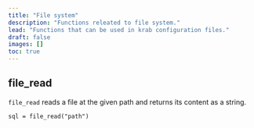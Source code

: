 ```yaml
---
title: "File system"
description: "Functions releated to file system."
lead: "Functions that can be used in krab configuration files."
draft: false
images: []
toc: true
---
```


## file_read

 `file_read` reads a file at the given path and returns its content as a string.

```hcl
sql = file_read("path")
```

